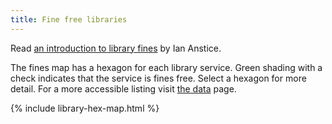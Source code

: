 ```yaml
---
title: Fine free libraries
---
```


Read [an introduction to library fines](/introduction) by Ian Anstice.

The fines map has a hexagon for each library service. Green shading with a check indicates that the service is fines free. Select a hexagon for more detail. For a more accessible listing visit [the data](/data) page.

{% include library-hex-map.html %}
